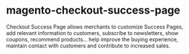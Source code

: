 # magento-checkout-success-page
Checkout Success Page allows merchants to customize Success Pages, add relevant information to customers, subscribe to newsletters, show coupons, recommend products... help improve the buying experience, maintain contact with customers and contribute to increased sales.
